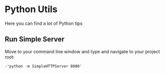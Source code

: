 # Python Utils

Here you can find a lot of Python tips

## Run Simple Server

Move to your command line window and type and navigate to your project root:

    -'python -m SimpleHTTPServer 8000'
